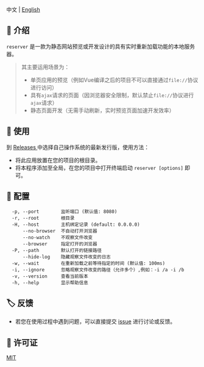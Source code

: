中文 | [English](./README-US.md)

## :memo: 介绍

`reserver` 是一款为静态网站预览或开发设计的具有实时重新加载功能的本地服务器。

> 其主要运用场景为：
> - 单页应用的预览（例如Vue编译之后的项目不可以直接通过`file://`协议进行访问）
> - 具有`ajax`请求的页面（因浏览器安全限制，默认禁止`file://`协议进行`ajax`请求）
> - 静态页面开发（无需手动刷新，实时预览页面加速开发效率）

## :tada: 使用

到 [Releases ](https://github.com/Licoy/reserver/releases) 中选择自己操作系统的最新发行版，使用方法：

- 将此应用放置在您的项目的根目录。
- 将本程序添加至全局，在您的项目中打开终端启动 `reserver [options]` 即可。

## :wrench: 配置

```text
  -p, --port        监听端口 (默认值: 8080)
  -r, --root        根目录
  -H, --host        主机绑定记录 (default: 0.0.0.0)
      --no-browser  不自动打开浏览器
      --no-watch    不观察文件改变
      --browser     指定打开的浏览器
  -P, --path        默认打开的链接路径
      --hide-log    隐藏观察文件改变的日志
  -w, --wait        在重新加载之前等待指定的时间 (默认值: 100ms)
  -i, --ignore      忽略观察文件改变的路径（允许多个）,例如：-i /a -i /b
  -v, --version     查看当前版本
  -h, --help        显示帮助信息
```

## :label: 反馈
- 若您在使用过程中遇到问题，可以直接提交 [issue](https://github.com/Licoy/reserver/issues/new) 进行讨论或反馈。

## :page_facing_up: 许可证

[MIT](./LICENSE)